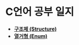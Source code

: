 # C언어 공부 일지

 + <a href="https://github.com/DevJaepaL/TIL/tree/main/C/%EA%B5%AC%EC%A1%B0%EC%B2%B4%20(Structure)"><b>구조체 (Structure)</a></b>
 + <a href=""><b>열거형 (Enum)</a></b>
